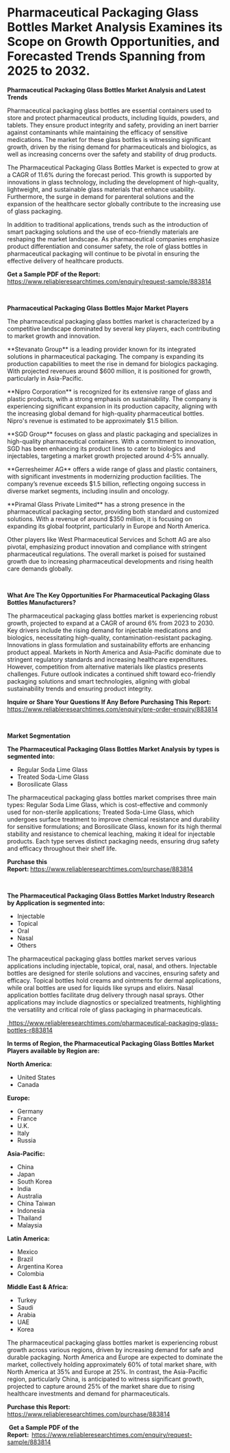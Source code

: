 <p><h1>Pharmaceutical Packaging Glass Bottles Market Analysis Examines its Scope on Growth Opportunities, and Forecasted Trends Spanning from 2025 to 2032.</h1></p><p><strong>Pharmaceutical Packaging Glass Bottles Market Analysis and Latest Trends</strong></p>
<p><p>Pharmaceutical packaging glass bottles are essential containers used to store and protect pharmaceutical products, including liquids, powders, and tablets. They ensure product integrity and safety, providing an inert barrier against contaminants while maintaining the efficacy of sensitive medications. The market for these glass bottles is witnessing significant growth, driven by the rising demand for pharmaceuticals and biologics, as well as increasing concerns over the safety and stability of drug products.</p><p>The Pharmaceutical Packaging Glass Bottles Market is expected to grow at a CAGR of 11.6% during the forecast period. This growth is supported by innovations in glass technology, including the development of high-quality, lightweight, and sustainable glass materials that enhance usability. Furthermore, the surge in demand for parenteral solutions and the expansion of the healthcare sector globally contribute to the increasing use of glass packaging.</p><p>In addition to traditional applications, trends such as the introduction of smart packaging solutions and the use of eco-friendly materials are reshaping the market landscape. As pharmaceutical companies emphasize product differentiation and consumer safety, the role of glass bottles in pharmaceutical packaging will continue to be pivotal in ensuring the effective delivery of healthcare products.</p></p>
<p><strong>Get a Sample PDF of the Report:&nbsp;</strong> <a href="https://www.reliableresearchtimes.com/enquiry/request-sample/883814?utm_campaign=3650&utm_medium=2&utm_source=Github&utm_content=ia&utm_term=19042025&utm_id=pharmaceutical-packaging-glass-bottles">https://www.reliableresearchtimes.com/enquiry/request-sample/883814</a></p>
<p>&nbsp;</p>
<p><strong>Pharmaceutical Packaging Glass Bottles Major Market Players</strong></p>
<p><p>The pharmaceutical packaging glass bottles market is characterized by a competitive landscape dominated by several key players, each contributing to market growth and innovation. </p><p>**Stevanato Group** is a leading provider known for its integrated solutions in pharmaceutical packaging. The company is expanding its production capabilities to meet the rise in demand for biologics packaging. With projected revenues around $600 million, it is positioned for growth, particularly in Asia-Pacific.</p><p>**Nipro Corporation** is recognized for its extensive range of glass and plastic products, with a strong emphasis on sustainability. The company is experiencing significant expansion in its production capacity, aligning with the increasing global demand for high-quality pharmaceutical bottles. Nipro's revenue is estimated to be approximately $1.5 billion.</p><p>**SGD Group** focuses on glass and plastic packaging and specializes in high-quality pharmaceutical containers. With a commitment to innovation, SGD has been enhancing its product lines to cater to biologics and injectables, targeting a market growth projected around 4-5% annually.</p><p>**Gerresheimer AG** offers a wide range of glass and plastic containers, with significant investments in modernizing production facilities. The company’s revenue exceeds $1.5 billion, reflecting ongoing success in diverse market segments, including insulin and oncology.</p><p>**Piramal Glass Private Limited** has a strong presence in the pharmaceutical packaging sector, providing both standard and customized solutions. With a revenue of around $350 million, it is focusing on expanding its global footprint, particularly in Europe and North America.</p><p>Other players like West Pharmaceutical Services and Schott AG are also pivotal, emphasizing product innovation and compliance with stringent pharmaceutical regulations. The overall market is poised for sustained growth due to increasing pharmaceutical developments and rising health care demands globally.</p></p>
<p>&nbsp;</p>
<p><strong>What Are The Key Opportunities For Pharmaceutical Packaging Glass Bottles Manufacturers?</strong></p>
<p><p>The pharmaceutical packaging glass bottles market is experiencing robust growth, projected to expand at a CAGR of around 6% from 2023 to 2030. Key drivers include the rising demand for injectable medications and biologics, necessitating high-quality, contamination-resistant packaging. Innovations in glass formulation and sustainability efforts are enhancing product appeal. Markets in North America and Asia-Pacific dominate due to stringent regulatory standards and increasing healthcare expenditures. However, competition from alternative materials like plastics presents challenges. Future outlook indicates a continued shift toward eco-friendly packaging solutions and smart technologies, aligning with global sustainability trends and ensuring product integrity.</p></p>
<p><strong>Inquire or Share Your Questions If Any Before Purchasing This Report:</strong> <a href="https://www.reliableresearchtimes.com/enquiry/pre-order-enquiry/883814?utm_campaign=3650&utm_medium=2&utm_source=Github&utm_content=ia&utm_term=19042025&utm_id=pharmaceutical-packaging-glass-bottles">https://www.reliableresearchtimes.com/enquiry/pre-order-enquiry/883814</a></p>
<p>&nbsp;</p>
<p><strong>Market Segmentation</strong></p>
<p><strong>The Pharmaceutical Packaging Glass Bottles Market Analysis by types is segmented into:</strong></p>
<p><ul><li>Regular Soda Lime Glass</li><li>Treated Soda-Lime Glass</li><li>Borosilicate Glass</li></ul></p>
<p><p>The pharmaceutical packaging glass bottles market comprises three main types: Regular Soda Lime Glass, which is cost-effective and commonly used for non-sterile applications; Treated Soda-Lime Glass, which undergoes surface treatment to improve chemical resistance and durability for sensitive formulations; and Borosilicate Glass, known for its high thermal stability and resistance to chemical leaching, making it ideal for injectable products. Each type serves distinct packaging needs, ensuring drug safety and efficacy throughout their shelf life.</p></p>
<p><strong>Purchase this Report:&nbsp;</strong><a href="https://www.reliableresearchtimes.com/purchase/883814?utm_campaign=3650&utm_medium=2&utm_source=Github&utm_content=ia&utm_term=19042025&utm_id=pharmaceutical-packaging-glass-bottles">https://www.reliableresearchtimes.com/purchase/883814</a></p>
<p>&nbsp;</p>
<p><strong>The Pharmaceutical Packaging Glass Bottles Market Industry Research by Application is segmented into:</strong></p>
<p><ul><li>Injectable</li><li>Topical</li><li>Oral</li><li>Nasal</li><li>Others</li></ul></p>
<p><p>The pharmaceutical packaging glass bottles market serves various applications including injectable, topical, oral, nasal, and others. Injectable bottles are designed for sterile solutions and vaccines, ensuring safety and efficacy. Topical bottles hold creams and ointments for dermal applications, while oral bottles are used for liquids like syrups and elixirs. Nasal application bottles facilitate drug delivery through nasal sprays. Other applications may include diagnostics or specialized treatments, highlighting the versatility and critical role of glass packaging in pharmaceuticals.</p></p>
<p><a href="https://www.reliableresearchtimes.com/pharmaceutical-packaging-glass-bottles-r883814?utm_campaign=3650&utm_medium=2&utm_source=Github&utm_content=ia&utm_term=19042025&utm_id=pharmaceutical-packaging-glass-bottles">&nbsp;https://www.reliableresearchtimes.com/pharmaceutical-packaging-glass-bottles-r883814</a></p>
<p><strong>In terms of Region, the Pharmaceutical Packaging Glass Bottles Market Players available by Region are:</strong></p>
<p>
    <p> <strong> North America: </strong>
        <ul>
            <li>United States</li>
            <li>Canada</li>
        </ul>
        </p> 
    <p> <strong> Europe: </strong>
        <ul>
            <li>Germany</li>
            <li>France</li>
            <li>U.K.</li>
            <li>Italy</li>
            <li>Russia</li>
        </ul>
        </p> 
    <p> <strong> Asia-Pacific: </strong>
        <ul>
            <li>China</li>
            <li>Japan</li>
            <li>South Korea</li>
            <li>India</li>
            <li>Australia</li>
            <li>China Taiwan</li>
            <li>Indonesia</li>
            <li>Thailand</li>
            <li>Malaysia</li>
        </ul>
        </p> 
    <p> <strong> Latin America: </strong>
        <ul>
            <li>Mexico</li>
            <li>Brazil</li>
            <li>Argentina Korea</li>
            <li>Colombia</li>
        </ul>
        </p> 
    <p> <strong> Middle East & Africa: </strong>
        <ul>
            <li>Turkey</li>
            <li>Saudi</li>
            <li>Arabia</li>
            <li>UAE</li>
            <li>Korea</li>
        </ul>
    </p>
    </p>
<p><p>The pharmaceutical packaging glass bottles market is experiencing robust growth across various regions, driven by increasing demand for safe and durable packaging. North America and Europe are expected to dominate the market, collectively holding approximately 60% of total market share, with North America at 35% and Europe at 25%. In contrast, the Asia-Pacific region, particularly China, is anticipated to witness significant growth, projected to capture around 25% of the market share due to rising healthcare investments and demand for pharmaceuticals.</p></p>
<p><strong>Purchase this Report: </strong><a href="https://www.reliableresearchtimes.com/purchase/883814?utm_campaign=3650&utm_medium=2&utm_source=Github&utm_content=ia&utm_term=19042025&utm_id=pharmaceutical-packaging-glass-bottles">https://www.reliableresearchtimes.com/purchase/883814</a></p>
<p>&nbsp;<strong>Get a Sample PDF of the Report:&nbsp;&nbsp;</strong><a href="https://www.reliableresearchtimes.com/enquiry/request-sample/883814?utm_campaign=3650&utm_medium=2&utm_source=Github&utm_content=ia&utm_term=19042025&utm_id=pharmaceutical-packaging-glass-bottles">https://www.reliableresearchtimes.com/enquiry/request-sample/883814</a></p>
<p><strong></strong></p>
<p><p></p><p></p><p></p></p>